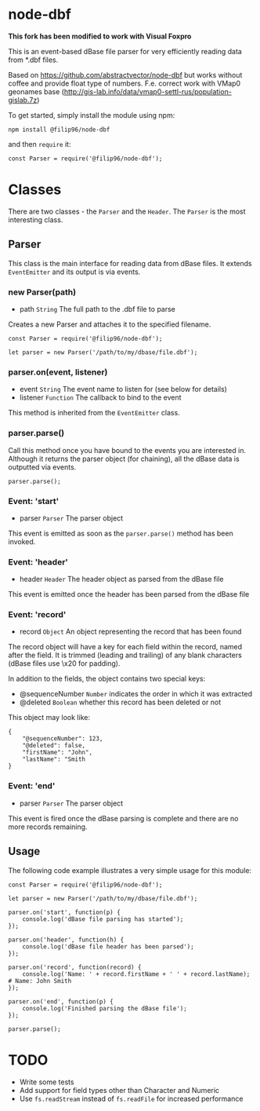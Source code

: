 node-dbf
========

**This fork has been modified to work with Visual Foxpro**

This is an event-based dBase file parser for very efficiently reading data from *.dbf files.

Based on https://github.com/abstractvector/node-dbf but works without coffee and provide float type of numbers.
F.e. correct work with VMap0 geonames base (http://gis-lab.info/data/vmap0-settl-rus/population-gislab.7z)

To get started, simply install the module using npm:

    npm install @filip96/node-dbf

and then `require` it:

    const Parser = require('@filip96/node-dbf');

# Classes

There are two classes - the `Parser` and the `Header`. The `Parser` is the most interesting class.

## Parser

This class is the main interface for reading data from dBase files. It extends `EventEmitter` and its output is via events.

### new Parser(path)

* path `String` The full path to the .dbf file to parse

Creates a new Parser and attaches it to the specified filename.

    const Parser = require('@filip96/node-dbf');
    
    let parser = new Parser('/path/to/my/dbase/file.dbf');

### parser.on(event, listener)

* event `String` The event name to listen for (see below for details)
* listener `Function` The callback to bind to the event

This method is inherited from the `EventEmitter` class.

### parser.parse()

Call this method once you have bound to the events you are interested in. Although it returns the parser object (for chaining), all the dBase data is outputted via events.

    parser.parse();

### Event: 'start'

* parser `Parser` The parser object

This event is emitted as soon as the `parser.parse()` method has been invoked.

### Event: 'header'

* header `Header` The header object as parsed from the dBase file

This event is emitted once the header has been parsed from the dBase file

### Event: 'record'

* record `Object` An object representing the record that has been found

The record object will have a key for each field within the record, named after the field. It is trimmed (leading and trailing) of any blank characters (dBase files use \x20 for padding).

In addition to the fields, the object contains two special keys:

* @sequenceNumber `Number` indicates the order in which it was extracted
* @deleted `Boolean` whether this record has been deleted or not

This object may look like:

    {
        "@sequenceNumber": 123,
        "@deleted": false,
        "firstName": "John",
        "lastName": "Smith
    }

### Event: 'end'

* parser `Parser` The parser object

This event is fired once the dBase parsing is complete and there are no more records remaining.

## Usage

The following code example illustrates a very simple usage for this module:

    const Parser = require('@filip96/node-dbf');
    
    let parser = new Parser('/path/to/my/dbase/file.dbf');
    
    parser.on('start', function(p) {
        console.log('dBase file parsing has started');
    });
    
    parser.on('header', function(h) {
        console.log('dBase file header has been parsed');
    });
    
    parser.on('record', function(record) {
        console.log('Name: ' + record.firstName + ' ' + record.lastName); # Name: John Smith
    });
    
    parser.on('end', function(p) {
        console.log('Finished parsing the dBase file');
    });
    
    parser.parse();

# TODO

* Write some tests
* Add support for field types other than Character and Numeric
* Use `fs.readStream` instead of `fs.readFile` for increased performance